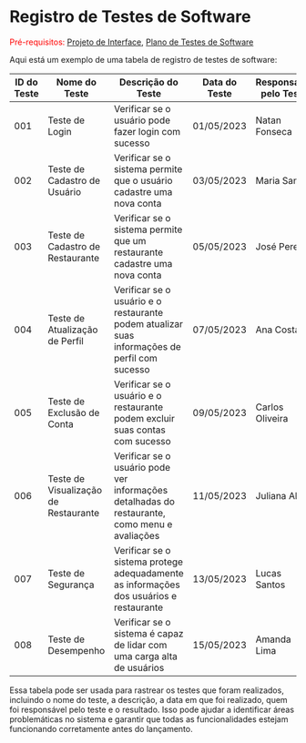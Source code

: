 # Registro de Testes de Software

<span style="color:red">Pré-requisitos: <a href="3-Projeto de Interface.md"> Projeto de Interface</a></span>, <a href="8-Plano de Testes de Software.md"> Plano de Testes de Software</a>

Aqui está um exemplo de uma tabela de registro de testes de software:

| ID do Teste | Nome do Teste | Descrição do Teste | Data do Teste | Responsável pelo Teste | Resultado do Teste |
| --- | --- | --- | --- | --- | --- |
| 001 | Teste de Login | Verificar se o usuário pode fazer login com sucesso | 01/05/2023 | Natan Fonseca | Passou |
| 002 | Teste de Cadastro de Usuário | Verificar se o sistema permite que o usuário cadastre uma nova conta | 03/05/2023 | Maria Santos | Passou |
| 003 | Teste de Cadastro de Restaurante | Verificar se o sistema permite que um restaurante cadastre uma nova conta | 05/05/2023 | José Pereira | Passou |
| 004 | Teste de Atualização de Perfil | Verificar se o usuário e o restaurante podem atualizar suas informações de perfil com sucesso | 07/05/2023 | Ana Costa | Passou |
| 005 | Teste de Exclusão de Conta | Verificar se o usuário e o restaurante podem excluir suas contas com sucesso | 09/05/2023 | Carlos Oliveira | Passou |
| 006 | Teste de Visualização de Restaurante | Verificar se o usuário pode ver informações detalhadas do restaurante, como menu e avaliações | 11/05/2023 | Juliana Alves | Passou |
| 007 | Teste de Segurança | Verificar se o sistema protege adequadamente as informações dos usuários e restaurante | 13/05/2023 | Lucas Santos | Passou |
| 008 | Teste de Desempenho | Verificar se o sistema é capaz de lidar com uma carga alta de usuários | 15/05/2023 | Amanda Lima | Passou |

Essa tabela pode ser usada para rastrear os testes que foram realizados, incluindo o nome do teste, a descrição, a data em que foi realizado, quem foi responsável pelo teste e o resultado. Isso pode ajudar a identificar áreas problemáticas no sistema e garantir que todas as funcionalidades estejam funcionando corretamente antes do lançamento.

